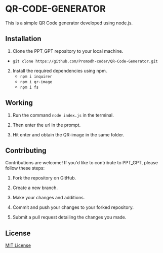 # QR-CODE-GENERATOR
This is a simple QR Code generator developed using node.js.

## Installation
1. Clone the PPT_GPT repository to your local machine.

- `git clone https://github.com/Promodh-coder/QR-Code-Generator.git`

2. Install the required dependencies using npm.
   - `npm i inquirer`
   - `npm i qr-image`
   - `npm i fs`
  
## Working

1. Run the command `node index.js` in the terminal.

2. Then enter the url in the prompt.

3. Hit enter and obtain the QR-image in the same folder.

## Contributing

Contributions are welcome! If you'd like to contribute to PPT_GPT, please follow these steps:

1. Fork the repository on GitHub.

2. Create a new branch.

3. Make your changes and additions.

4. Commit and push your changes to your forked repository.

5. Submit a pull request detailing the changes you made.

## License

[MIT License](LICENSE)

